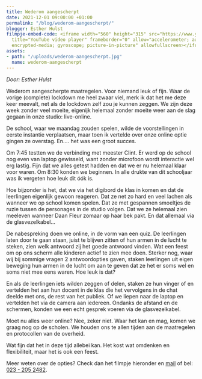 ```yaml
---
title: Wederom aangescherpt
date: 2021-12-01 09:00:00 +01:00
permalink: "/blog/wederom-aangescherpt/"
blogger: Esther Hulst
filmpje-embed-code: <iframe width="560" height="315" src="https://www.youtube.com/embed/s1S8I6nWelk"
  title="YouTube video player" frameborder="0" allow="accelerometer; autoplay; clipboard-write;
  encrypted-media; gyroscope; picture-in-picture" allowfullscreen></iframe>
assets:
- path: "/uploads/wederom-aangescherpt.jpg"
  name: wederom-aangescherpt
---
```


*Door: Esther Hulst*

Wederom aangescherpte maatregelen. Voor niemand leuk of fijn. Waar de vorige (complete) lockdown me heel zwaar viel, merk ik dat het me deze keer meevalt, net als de lockdown zelf zou je kunnen zeggen. We zijn deze week zonder veel moeite, eigenijk helemaal zonder moeite weer aan de slag gegaan in onze studio: live-online.

De school, waar we maandag zouden spelen, wilde de voorstellingen in eerste instantie verplaatsen, maar toen ik vertelde over onze online optie gingen ze overstag. En…. het was een groot succes. 

Om 7:45 testten we de verbinding met meester Clint. Er werd op de school nog even van laptop gewisseld, want zonder microfoon wordt interactie wel erg lastig. Fijn dat we alles getest hadden en dat we er nu helemaal klaar voor waren. Om 8:30 konden we beginnen. In alle drukte van dit schooljaar was ik vergeten hoe leuk dit óók is. 

Hoe bijzonder is het, dat we via het digibord de klas in komen en dat de leerlingen eigenlijk gewoon reageren. Dat ze net zo hard en veel lachen als wanneer we op school komen spelen. Dat ze met gespannen smoeltjes de ruzie tussen de personages in de studio volgen. Dat we ze helemaal zien meeleven wanneer Daan Fleur zomaar op haar bek pakt. En dat allemaal via de glasvezelkabel...

De nabespreking doen we online, in de vorm van een quiz. De leerlingen laten door te gaan staan, juist te blijven zitten of hun armen in de lucht te steken, zien welk antwoord zij het goede antwoord vinden. Wat een feest om op ons scherm alle kinderen actief te zien mee doen. Sterker nog, waar wij bij sommige vragen 2 antwoordopties gaven, staken leerlingen uit eigen beweging hun armen in de lucht om aan te geven dat ze het er soms wel en soms niet mee eens waren. Hoe leuk is dat? 

En als de leerlingen iets wilden zeggen of delen, staken ze hun vinger of en vertelden het aan hun docent in de klas die het vervolgens in de chat deelde met ons, de rest van het publiek. Of we liepen naar de laptop en vertelden het via de camera aan iedereen. Ondanks de afstand en de schermen, konden we een echt gesprek voeren via de glasvezelkabel.

Moet nu alles weer online? Nee, zeker niet. Waar het kan en mag, komen we graag nog op de scholen. We houden ons te allen tijden aan de maatregelen en protocollen van de overheid.

Wat fijn dat het in deze tijd allebei kan. Het kost wat omdenken en flexibiliteit, maar het is ook een feest.

Meer weten over de opties? Check dan het filmpje hieronder en [mail](mailto:boekingen@opde1sterij.nl) of bel: <a href="tel:+31232052482" title="Bel Op de eerste rij">023 - 205 2482</a>.
